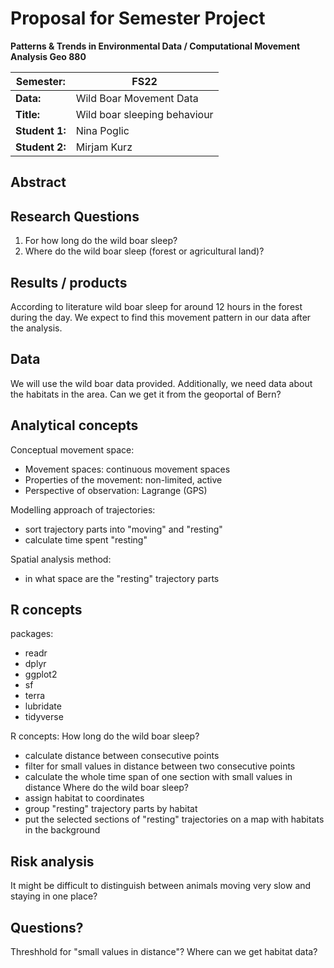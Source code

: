 # Proposal for Semester Project

**Patterns & Trends in Environmental Data / Computational Movement
Analysis Geo 880**

| Semester:      | FS22                              |
|----------------|---------------------------------- |
| **Data:**      | Wild Boar Movement Data           |
| **Title:**     | Wild boar sleeping behaviour         |
| **Student 1:** | Nina Poglic                |
| **Student 2:** | Mirjam Kurz                 |

## Abstract 
<!-- (50-60 words) -->

## Research Questions
1. For how long do the wild boar sleep?
2. Where do the wild boar sleep (forest or agricultural land)?

## Results / products
According to literature wild boar sleep for around 12 hours in the forest during the day. We expect to find this movement pattern in our data after the analysis.

## Data
We will use the wild boar data provided. Additionally, we need data about the habitats in the area. Can we get it from the geoportal of Bern?

## Analytical concepts
Conceptual movement space:
- Movement spaces: continuous movement spaces
- Properties of the movement: non-limited, active
- Perspective of observation: Lagrange (GPS)

Modelling approach of trajectories:
- sort trajectory parts into "moving" and "resting"
- calculate time spent "resting"

Spatial analysis method:
- in what space are the "resting" trajectory parts


## R concepts
packages:
- readr    
- dplyr 
- ggplot2
- sf
- terra
- lubridate
- tidyverse   
    
R concepts:
How long do the wild boar sleep?
- calculate distance between consecutive points
- filter for small values in distance between two consecutive points
- calculate the whole time span of one section with small values in distance
Where do the wild boar sleep?
- assign habitat to coordinates
- group "resting" trajectory parts by habitat
- put the selected sections of "resting" trajectories on a map with habitats in the background


<!-- Which R concepts, functions, packages will you mainly use. What additional spatial analysis methods will you be using? -->

## Risk analysis
It might be difficult to distinguish between animals moving very slow and staying in one place?
<!-- What could be the biggest challenges/problems you might face? What is your plan B? -->

## Questions? 
Threshhold for "small values in distance"?
Where can we get habitat data?
<!-- Which questions would you like to discuss at the coaching session? -->
